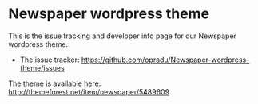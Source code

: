Newspaper wordpress theme
=========================

This is the issue tracking and developer info page for our Newspaper wordpress theme.

* The issue tracker: https://github.com/opradu/Newspaper-wordpress-theme/issues

The theme is available here:
http://themeforest.net/item/newspaper/5489609
